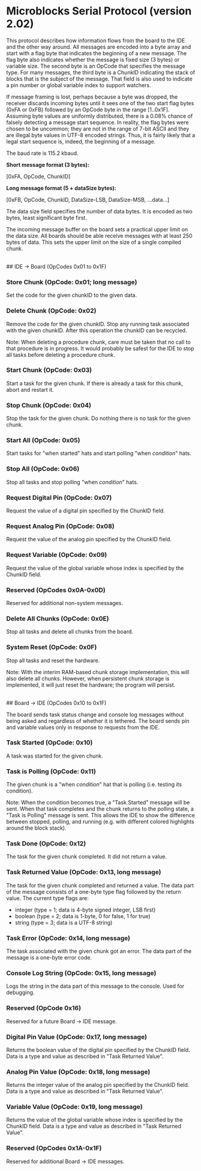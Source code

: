 # Microblocks Serial Protocol (version 2.02)

This protocol describes how information flows from the
board to the IDE and the other way around. All messages
are encoded into a byte array and start with a flag
byte that indicates the beginning of a new message. The
flag byte also indicates whether the message is fixed size
(3 bytes) or variable size. The second byte is an OpCode that
specifies the message type. For many messages, the third
byte is a ChunkID indicating the stack of blocks that is
the subject of the message. That field is also used to indicate
a pin number or global variable index to support watchers.

If message framing is lost, perhaps because a byte was dropped,
the receiver discards incoming bytes until it sees one of the two
start flag bytes (0xFA or 0xFB) followed by an OpCode byte in
the range [1..0x1F]. Assuming byte values are uniformly distributed,
there is a 0.08% chance of falsely detecting a message start sequence.
In reality, the flag bytes were chosen to be uncommon; they are
not in the range of 7-bit ASCII and they are illegal byte values
in UTF-8 encoded strings. Thus, it is fairly likely that a legal
start sequence is, indeed, the beginning of a message.

The baud rate is 115.2 kbaud.

**Short message format (3 bytes):**

[0xFA, OpCode, ChunkID]

**Long message format (5 + dataSize bytes):**

[0xFB, OpCode, ChunkID, DataSize-LSB, DataSize-MSB, ...data...]

The data size field specifies the number of data bytes. It is encoded as two bytes, least significant byte first.

The incoming message buffer on the board sets a practical upper
limit on the data size. All boards should be able receive messages with at least 250 bytes of data. This sets the upper limit on the size of a single compiled chunk.

<br>
## IDE → Board (OpCodes 0x01 to 0x1F)

### Store Chunk (OpCode: 0x01; long message)

Set the code for the given chunkID to the given data.

### Delete Chunk (OpCode: 0x02)

Remove the code for the given chunkID. Stop any running
task associated with the given chunkID. After this operation
the chunkID can be recycled.

Note: When deleting a procedure chunk, care must be taken
that no call to that procedure is in progress. It would
probably be safest for the IDE to stop all tasks before
deleting a procedure chunk.

### Start Chunk (OpCode: 0x03)

Start a task for the given chunk. If there is already a task
for this chunk, abort and restart it.

### Stop Chunk (OpCode: 0x04)

Stop the task for the given chunk. Do nothing there is no task
for the given chunk.

### Start All (OpCode: 0x05)

Start tasks for "when started" hats and start polling
"when *condition*" hats.

### Stop All (OpCode: 0x06)

Stop all tasks and stop polling "when *condition*" hats.

### Request Digital Pin (OpCode: 0x07)

Request the value of a digital pin specified by the ChunkID field.

### Request Analog Pin (OpCode: 0x08)

Request the value of the analog pin specified by the ChunkID field.

### Request Variable (OpCode: 0x09)

Request the value of the global variable whose index is
specified by the ChunkID field.

### Reserved (OpCodes 0x0A-0x0D)

Reserved for additional non-system messages.

### Delete All Chunks (OpCode: 0x0E)

Stop all tasks and delete all chunks from the board.

### System Reset (OpCode: 0x0F)

Stop all tasks and reset the hardware.

Note: With the interim RAM-based chunk storage
implementation, this will also delete all chunks.
However, when persistent chunk storage is
implemented, it will just reset the hardware;
the program will persist.

<br>
## Board → IDE (OpCodes 0x10 to 0x1F)

The board sends task status change and
console log messages without being asked and
regardless of whether it is tethered.
The board sends pin and variable values only in
response to requests from the IDE.

### Task Started (OpCode: 0x10)

A task was started for the given chunk.

### Task is Polling (OpCode: 0x11)

The given chunk is a "when *condition*" hat that is
polling (i.e. testing its condition).

Note: When the condition becomes true, a "Task Started"
message will be sent. When that task completes and the
chunk returns to the polling state, a "Task is Polling"
message is sent. This allows the IDE to show the difference
between stopped, polling, and running (e.g. with different
colored highlights around the block stack).

### Task Done (OpCode: 0x12)

The task for the given chunk completed. It did not return a value.

### Task Returned Value (OpCode: 0x13, long message)

The task for the given chunk completed and returned a value.
The data part of the message consists of a one-byte type flag
followed by the return value. The current type flags are:

  * integer (type = 1; data is 4-byte signed integer, LSB first)
  * boolean (type = 2; data is 1-byte, 0 for false, 1 for true)
  * string (type = 3; data is a UTF-8 string)

### Task Error (OpCode: 0x14, long message)

The task associated with the given chunk got an error.
The data part of the message is a one-byte error code.

### Console Log String (OpCode: 0x15, long message)

Logs the string in the data part of this message to the
console. Used for debugging.

### Reserved (OpCode 0x16)

Reserved for a future Board → IDE message.

### Digital Pin Value (OpCode: 0x17, long message)

Returns the boolean value of the digital pin
specified by the ChunkID field. Data is a type and
value as described in "Task Returned Value".

### Analog Pin Value (OpCode: 0x18, long message)

Returns the integer value of the analog pin
specified by the ChunkID field. Data is a type and
value as described in "Task Returned Value".

### Variable Value (OpCode: 0x19, long message)

Returns the value of the global variable whose index is
specified by the ChunkID field. Data is a type and
value as described in "Task Returned Value".

### Reserved (OpCodes 0x1A-0x1F)

Reserved for additional Board → IDE messages.
